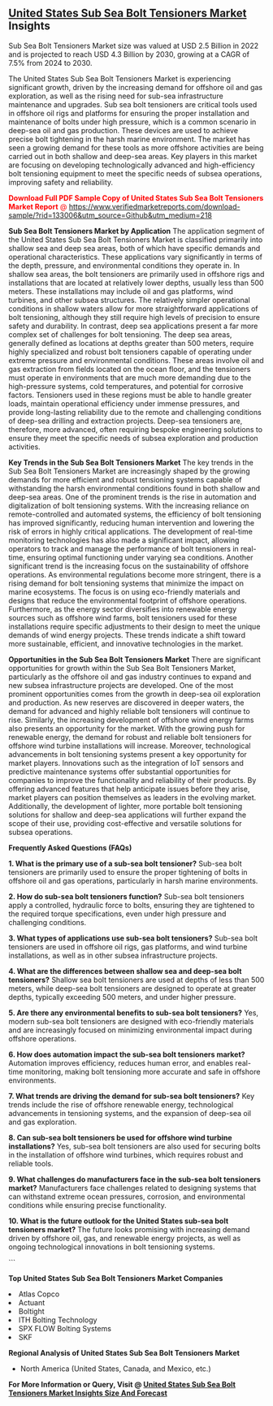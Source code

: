 <h2><a href="https://www.verifiedmarketreports.com/download-sample/?rid=133006&amp;utm_source=Github&amp;utm_medium=218" target="_blank">United States Sub Sea Bolt Tensioners Market</a> Insights</h2><p>Sub Sea Bolt Tensioners Market size was valued at USD 2.5 Billion in 2022 and is projected to reach USD 4.3 Billion by 2030, growing at a CAGR of 7.5% from 2024 to 2030.</p><p> <p>The United States Sub Sea Bolt Tensioners Market is experiencing significant growth, driven by the increasing demand for offshore oil and gas exploration, as well as the rising need for sub-sea infrastructure maintenance and upgrades. Sub sea bolt tensioners are critical tools used in offshore oil rigs and platforms for ensuring the proper installation and maintenance of bolts under high pressure, which is a common scenario in deep-sea oil and gas production. These devices are used to achieve precise bolt tightening in the harsh marine environment. The market has seen a growing demand for these tools as more offshore activities are being carried out in both shallow and deep-sea areas. Key players in this market are focusing on developing technologically advanced and high-efficiency bolt tensioning equipment to meet the specific needs of subsea operations, improving safety and reliability. <p><span class=""><span style="color: #ff0000;"><strong>Download Full PDF Sample Copy of United States Sub Sea Bolt Tensioners Market Report</strong> @ </span><a href="https://www.verifiedmarketreports.com/download-sample/?rid=133006&amp;utm_source=Github&amp;utm_medium=218" target="_blank">https://www.verifiedmarketreports.com/download-sample/?rid=133006&amp;utm_source=Github&amp;utm_medium=218</a></span></p></p> <p><strong>Sub Sea Bolt Tensioners Market by Application</strong> The application segment of the United States Sub Sea Bolt Tensioners Market is classified primarily into shallow sea and deep sea areas, both of which have specific demands and operational characteristics. These applications vary significantly in terms of the depth, pressure, and environmental conditions they operate in. In shallow sea areas, the bolt tensioners are primarily used in offshore rigs and installations that are located at relatively lower depths, usually less than 500 meters. These installations may include oil and gas platforms, wind turbines, and other subsea structures. The relatively simpler operational conditions in shallow waters allow for more straightforward applications of bolt tensioning, although they still require high levels of precision to ensure safety and durability. In contrast, deep sea applications present a far more complex set of challenges for bolt tensioning. The deep sea areas, generally defined as locations at depths greater than 500 meters, require highly specialized and robust bolt tensioners capable of operating under extreme pressure and environmental conditions. These areas involve oil and gas extraction from fields located on the ocean floor, and the tensioners must operate in environments that are much more demanding due to the high-pressure systems, cold temperatures, and potential for corrosive factors. Tensioners used in these regions must be able to handle greater loads, maintain operational efficiency under immense pressures, and provide long-lasting reliability due to the remote and challenging conditions of deep-sea drilling and extraction projects. Deep-sea tensioners are, therefore, more advanced, often requiring bespoke engineering solutions to ensure they meet the specific needs of subsea exploration and production activities.</p> <p><strong>Key Trends in the Sub Sea Bolt Tensioners Market</strong> The key trends in the Sub Sea Bolt Tensioners Market are increasingly shaped by the growing demands for more efficient and robust tensioning systems capable of withstanding the harsh environmental conditions found in both shallow and deep-sea areas. One of the prominent trends is the rise in automation and digitalization of bolt tensioning systems. With the increasing reliance on remote-controlled and automated systems, the efficiency of bolt tensioning has improved significantly, reducing human intervention and lowering the risk of errors in highly critical applications. The development of real-time monitoring technologies has also made a significant impact, allowing operators to track and manage the performance of bolt tensioners in real-time, ensuring optimal functioning under varying sea conditions. Another significant trend is the increasing focus on the sustainability of offshore operations. As environmental regulations become more stringent, there is a rising demand for bolt tensioning systems that minimize the impact on marine ecosystems. The focus is on using eco-friendly materials and designs that reduce the environmental footprint of offshore operations. Furthermore, as the energy sector diversifies into renewable energy sources such as offshore wind farms, bolt tensioners used for these installations require specific adjustments to their design to meet the unique demands of wind energy projects. These trends indicate a shift toward more sustainable, efficient, and innovative technologies in the market.</p> <p><strong>Opportunities in the Sub Sea Bolt Tensioners Market</strong> There are significant opportunities for growth within the Sub Sea Bolt Tensioners Market, particularly as the offshore oil and gas industry continues to expand and new subsea infrastructure projects are developed. One of the most prominent opportunities comes from the growth in deep-sea oil exploration and production. As new reserves are discovered in deeper waters, the demand for advanced and highly reliable bolt tensioners will continue to rise. Similarly, the increasing development of offshore wind energy farms also presents an opportunity for the market. With the growing push for renewable energy, the demand for robust and reliable bolt tensioners for offshore wind turbine installations will increase. Moreover, technological advancements in bolt tensioning systems present a key opportunity for market players. Innovations such as the integration of IoT sensors and predictive maintenance systems offer substantial opportunities for companies to improve the functionality and reliability of their products. By offering advanced features that help anticipate issues before they arise, market players can position themselves as leaders in the evolving market. Additionally, the development of lighter, more portable bolt tensioning solutions for shallow and deep-sea applications will further expand the scope of their use, providing cost-effective and versatile solutions for subsea operations.</p> <p><strong>Frequently Asked Questions (FAQs)</strong></p> <p><strong>1. What is the primary use of a sub-sea bolt tensioner?</strong> Sub-sea bolt tensioners are primarily used to ensure the proper tightening of bolts in offshore oil and gas operations, particularly in harsh marine environments.</p> <p><strong>2. How do sub-sea bolt tensioners function?</strong> Sub-sea bolt tensioners apply a controlled, hydraulic force to bolts, ensuring they are tightened to the required torque specifications, even under high pressure and challenging conditions.</p> <p><strong>3. What types of applications use sub-sea bolt tensioners?</strong> Sub-sea bolt tensioners are used in offshore oil rigs, gas platforms, and wind turbine installations, as well as in other subsea infrastructure projects.</p> <p><strong>4. What are the differences between shallow sea and deep-sea bolt tensioners?</strong> Shallow sea bolt tensioners are used at depths of less than 500 meters, while deep-sea bolt tensioners are designed to operate at greater depths, typically exceeding 500 meters, and under higher pressure.</p> <p><strong>5. Are there any environmental benefits to sub-sea bolt tensioners?</strong> Yes, modern sub-sea bolt tensioners are designed with eco-friendly materials and are increasingly focused on minimizing environmental impact during offshore operations.</p> <p><strong>6. How does automation impact the sub-sea bolt tensioners market?</strong> Automation improves efficiency, reduces human error, and enables real-time monitoring, making bolt tensioning more accurate and safe in offshore environments.</p> <p><strong>7. What trends are driving the demand for sub-sea bolt tensioners?</strong> Key trends include the rise of offshore renewable energy, technological advancements in tensioning systems, and the expansion of deep-sea oil and gas exploration.</p> <p><strong>8. Can sub-sea bolt tensioners be used for offshore wind turbine installations?</strong> Yes, sub-sea bolt tensioners are also used for securing bolts in the installation of offshore wind turbines, which requires robust and reliable tools.</p> <p><strong>9. What challenges do manufacturers face in the sub-sea bolt tensioners market?</strong> Manufacturers face challenges related to designing systems that can withstand extreme ocean pressures, corrosion, and environmental conditions while ensuring precise functionality.</p> <p><strong>10. What is the future outlook for the United States sub-sea bolt tensioners market?</strong> The future looks promising with increasing demand driven by offshore oil, gas, and renewable energy projects, as well as ongoing technological innovations in bolt tensioning systems.</p> ```</p><p><strong>Top United States Sub Sea Bolt Tensioners Market Companies</strong></p><div data-test-id=""><p><li>Atlas Copco</li><li> Actuant</li><li> Boltight</li><li> ITH Bolting Technology</li><li> SPX FLOW Bolting Systems</li><li> SKF</li></p><div><strong>Regional Analysis of&nbsp;United States Sub Sea Bolt Tensioners Market</strong></div><ul><li dir="ltr"><p dir="ltr">North America&nbsp;(United States, Canada, and Mexico, etc.)</p></li></ul><p><strong>For More Information or Query, Visit @&nbsp;</strong><strong><a href="https://www.verifiedmarketreports.com/product/global-sub-sea-bolt-tensioners-market-report-2019-competitive-landscape-trends-and-opportunities/?utm_source=Github&amp;utm_medium=218" target="_blank">United States Sub Sea Bolt Tensioners Market Insights Size And Forecast</a></strong></p></div>
